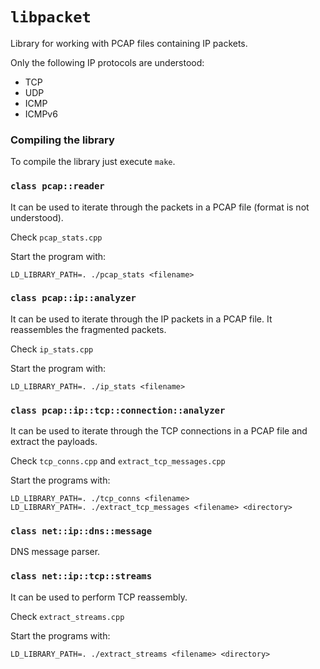 `libpacket`
==========
Library for working with PCAP files containing IP packets.

Only the following IP protocols are understood:
* TCP
* UDP
* ICMP
* ICMPv6


### Compiling the library
To compile the library just execute `make`.


### `class pcap::reader`
It can be used to iterate through the packets in a PCAP file (format is not understood).

Check `pcap_stats.cpp`

Start the program with:
```
LD_LIBRARY_PATH=. ./pcap_stats <filename>
```


### `class pcap::ip::analyzer`
It can be used to iterate through the IP packets in a PCAP file. It reassembles the fragmented packets.

Check `ip_stats.cpp`

Start the program with:
```
LD_LIBRARY_PATH=. ./ip_stats <filename>
```


### `class pcap::ip::tcp::connection::analyzer`
It can be used to iterate through the TCP connections in a PCAP file and extract the payloads.

Check `tcp_conns.cpp` and `extract_tcp_messages.cpp`

Start the programs with:
```
LD_LIBRARY_PATH=. ./tcp_conns <filename>
LD_LIBRARY_PATH=. ./extract_tcp_messages <filename> <directory>
```


### `class net::ip::dns::message`
DNS message parser.


### `class net::ip::tcp::streams`
It can be used to perform TCP reassembly.

Check `extract_streams.cpp`

Start the programs with:
```
LD_LIBRARY_PATH=. ./extract_streams <filename> <directory>
```
